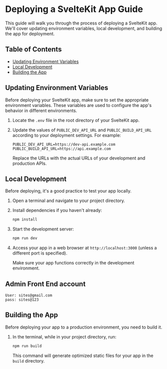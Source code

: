 # Deploying a SvelteKit App Guide

This guide will walk you through the process of deploying a SvelteKit app. We'll cover updating environment variables, local development, and building the app for deployment.

## Table of Contents

- [Updating Environment Variables](#updating-environment-variables)
- [Local Development](#local-development)
- [Building the App](#building-the-app)

## Updating Environment Variables

Before deploying your SvelteKit app, make sure to set the appropriate environment variables. These variables are used to configure the app's behavior in different environments.

1. Locate the `.env` file in the root directory of your SvelteKit app.

2. Update the values of `PUBLIC_DEV_API_URL` and `PUBLIC_BUILD_API_URL` according to your deployment settings. For example:

   ```plaintext
   PUBLIC_DEV_API_URL=https://dev-api.example.com
   PUBLIC_BUILD_API_URL=https://api.example.com
   ```

   Replace the URLs with the actual URLs of your development and production APIs.

## Local Development

Before deploying, it's a good practice to test your app locally.

1. Open a terminal and navigate to your project directory.

2. Install dependencies if you haven't already:

   ```bash
   npm install
   ```

3. Start the development server:

   ```bash
   npm run dev
   ```

4. Access your app in a web browser at `http://localhost:3000` (unless a different port is specified).

   Make sure your app functions correctly in the development environment.

## Admin Front End account

```
User: sites@gmail.com
pass: sites@123
```

## Building the App

Before deploying your app to a production environment, you need to build it.

1. In the terminal, while in your project directory, run:

   ```bash
   npm run build
   ```

   This command will generate optimized static files for your app in the `build` directory.
